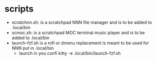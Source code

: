 # scripts
- scratchnn.sh: is a scratchpad NNN file manager and is to be added to .local/bin
- scmoc.sh: is a scratchpad MOC terminal music player and is to be added to .local/bin
- launch-fzf.sh is a rofi or dmenu replacement is meant to be used for NNN  put in .local/bin  
    - launch in you confi kitty -e .local/bin/launch-fzf.sh
